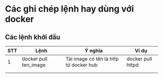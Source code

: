 # Các ghi chép lệnh hay dùng với docker

## Các lệnh khởi đầu

| STT | Lệnh                   | Ý nghĩa                                | Ví dụ              |
|-----|------------------------|----------------------------------------|--------------------|
| 1   | docker pull ten_image  | Tải image có tên là http từ docker hub | docker  pull httpd |
|     |                        |                                        |                    |
|     |                        |                                        |                    |